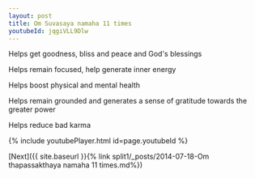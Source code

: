 ```yaml
---
layout: post
title: Om Suvasaya namaha 11 times
youtubeId: jqgiVLL9Dlw
---
```

 
 
Helps get goodness, bliss and peace and God's blessings
 
Helps remain focused, help generate inner energy 
 
Helps boost physical and mental health 
 
Helps remain grounded and generates a sense of gratitude towards the greater power 
 
Helps reduce bad karma
 
 
 
 


{% include youtubePlayer.html id=page.youtubeId %}
 
[Next]({{ site.baseurl }}{% link  split1/_posts/2014-07-18-Om thapassakthaya namaha 11 times.md%})
 

